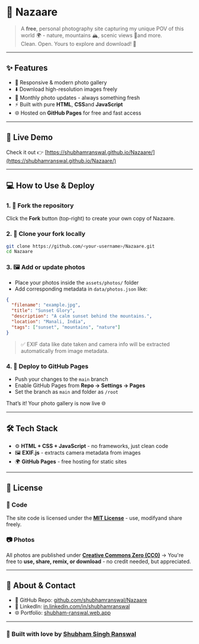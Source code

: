 # 📸 Nazaare

> A **free**, personal photography site capturing my unique POV of this world 🌍 - nature, mountains 🏔️, scenic views 🌅and more.  
> Clean. Open. Yours to explore and download! 🚀

---

## ✨ Features

- 📱 Responsive & modern photo gallery  
- ⬇️ Download high-resolution images freely  
- 🔄 Monthly photo updates - always something fresh  
- ⚡ Built with pure **HTML**, **CSS**and **JavaScript**  
- 🌐 Hosted on **GitHub Pages** for free and fast access  

---

## 🚀 Live Demo

Check it out 👉 [https://shubhamranswal.github.io/Nazaare/](https://shubhamranswal.github.io/Nazaare/)

---

## 💻 How to Use & Deploy

### 1. 📌 Fork the repository

Click the **Fork** button (top-right) to create your own copy of Nazaare.

### 2. 💾 Clone your fork locally

```bash
git clone https://github.com/<your-username>/Nazaare.git
cd Nazaare
````

### 3. 🖼️ Add or update photos

* Place your photos inside the `assets/photos/` folder
* Add corresponding metadata in `data/photos.json` like:

```json
{
  "filename": "example.jpg",
  "title": "Sunset Glory",
  "description": "A calm sunset behind the mountains.",
  "location": "Manali, India",
  "tags": ["sunset", "mountains", "nature"]
}
```

> ✅ EXIF data like date taken and camera info will be extracted automatically from image metadata.

### 4. 🚀 Deploy to GitHub Pages

* Push your changes to the `main` branch
* Enable GitHub Pages from **Repo → Settings → Pages**
* Set the branch as `main` and folder as `/root`

That’s it! Your photo gallery is now live 🌐

---

## 🛠 Tech Stack

* ⚙️ **HTML + CSS + JavaScript** - no frameworks, just clean code
* 🖼 **EXIF.js** - extracts camera metadata from images
* 🌍 **GitHub Pages** - free hosting for static sites

---

## 📄 License

### 🧠 Code

The site code is licensed under the **[MIT License](LICENSE)** - use, modifyand share freely.

### 📷 Photos

All photos are published under **[Creative Commons Zero (CC0)](https://creativecommons.org/publicdomain/zero/1.0/)**
→ You're free to **use, share, remix, or download** - no credit needed, but appreciated.

---

## 🙋 About & Contact

* 🔗 GitHub Repo: [github.com/shubhamranswal/Nazaare](https://github.com/shubhamranswal/Nazaare)
* 💼 LinkedIn: [in.linkedin.com/in/shubhamranswal](https://in.linkedin.com/in/shubhamranswal)
* 🌐 Portfolio: [shubham-ranswal.web.app](https://shubham-ranswal.web.app)

---

### 🧡 Built with love by [Shubham Singh Ranswal](https://shubham-ranswal.web.app)

